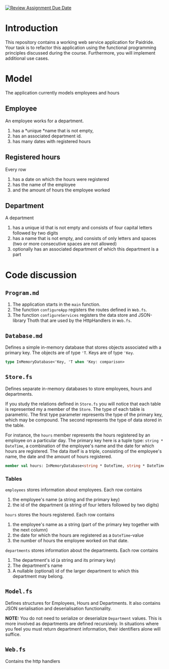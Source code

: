 [![Review Assignment Due Date](https://classroom.github.com/assets/deadline-readme-button-24ddc0f5d75046c5622901739e7c5dd533143b0c8e959d652212380cedb1ea36.svg)](https://classroom.github.com/a/MGezlMTa)
# Introduction

This repository contains a working web service application for Paidride. Your task is to refactor this application using the functional programming principles discussed during the course. Furthermore, you will implement additional use cases.

# Model

The application currently models employees and hours

## Employee

An employee works for a department. 

1. has a *unique *name that is not empty,
2. has an associated department id.
3. has many dates with registered hours

## Registered hours

Every row

1. has a date on which the hours were registered
2. has the name of the employee
3. and the amount of hours the employee worked

## Department

A department

1. has a unique id that is not empty and consists of four capital letters followed by two digits
2. has a name that is not empty, and consists of only letters and spaces (two or more consecutive spaces are not allowed)
3. optionally has an associated department of which this department is a part

# Code discussion

## `Program.md`

1. The application starts in the `main` function.
2. The function `configureApp` registers the routes defined in `Web.fs`.
3. The function `configureServices` registers the data store and JSON-library Thoth that are used by the HttpHandlers in `Web.fs`.

## `Database.md`

Defines a simple in-memory database that stores objects associated with a primary key. The objects are of type `'T`. Keys are of type `'Key`.

```fsharp
type InMemoryDatabase<'Key, 'T when 'Key: comparison>
```

## `Store.fs`

Defines separate in-memory databases to store employees, hours and departments. 

If you study the relations defined in `Store.fs` you will notice that each table is represented my a member of the `Store`. The type of each table is parametric. The first type parameter represents the type of the primary key, which may be compound. The second represents the type of data stored in the table.

For instance, the `hours` member represents the hours registered by an employee on a particular day. The primary key here is a tuple type: `string * DateTime`, a combination of the employee's name and the date for which hours are registered. The data itself is a triple, consisting of the employee's name, the date and the amount of hours registered.

```fsharp
member val hours: InMemoryDatabase<string * DateTime, string * DateTime * int> =
```

### Tables
`employees` stores information about employees. Each row contains

1. the employee's name (a string and the primary key)
2. the id of the department (a string of four letters followed by two digits)

`hours` stores the hours registered. Each row contains

1. the employee's name as a string (part of the primary key together with the next column)
2. the date for which the hours are registered as a `DateTime`-value
3. the number of hours the employee worked on that date.

`departments` stores information about the departments. Each row contains

1. The department's id (a string and its primary key)
2. The department's name
3. A nullable (optional) id of the larger department to which this department may belong.

## `Model.fs`

Defines structures for Employees, Hours and Departments. It also contains JSON serialisation and deserialisation functionality.

**NOTE:** You do not need to serialize or deserialize `Department` values. This is more involved as departments are defined recursively. In situations where you feel you must return department information, their identifiers alone will suffice.

## `Web.fs`

Contains the http handlers
